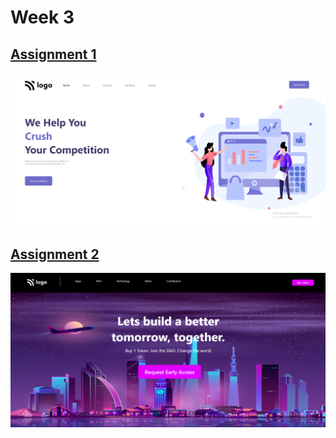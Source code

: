 # Week 3

## [Assignment 1](./Assignment1/readme.md)
![Assignment1](./Assignment1/result.PNG)

## [Assignment 2](./Assignment2/readme.md)
![Assignment 2](./Assignment2/result.PNG)